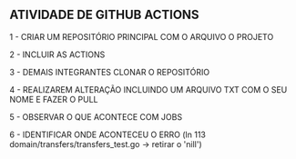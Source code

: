## ATIVIDADE DE GITHUB ACTIONS


1 - CRIAR UM REPOSITÓRIO PRINCIPAL COM O ARQUIVO O PROJETO

2 - INCLUIR AS ACTIONS

3 - DEMAIS INTEGRANTES CLONAR O REPOSITÓRIO

4 - REALIZAREM ALTERAÇÃO INCLUINDO UM ARQUIVO TXT COM O SEU NOME E FAZER O PULL

5 - OBSERVAR O QUE ACONTECE COM JOBS

6 - IDENTIFICAR ONDE ACONTECEU O ERRO
  (ln 113 domain/transfers/transfers_test.go  -> retirar o 'nill')
